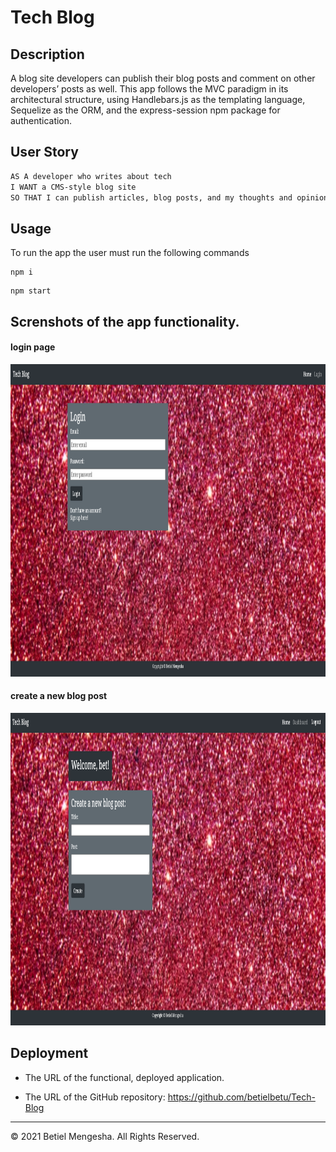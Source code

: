 # Tech Blog

## Description


A blog site developers can publish their blog posts and comment on other developers’ posts as well. This app follows the MVC paradigm in its architectural structure, using Handlebars.js as the templating language, Sequelize as the ORM, and the express-session npm package for authentication.

## User Story

```md
AS A developer who writes about tech
I WANT a CMS-style blog site
SO THAT I can publish articles, blog posts, and my thoughts and opinions
```

## Usage

To run the app the user must run the following commands


```
npm i

```
```
npm start

```


## Screnshots of the app functionality. 


#### login page

<img src="./public/images/login.png" width="1000" height="500">

#### create a new blog post

<img src="./public/images/create.png" width="1000" height="500">












## Deployment


* The URL of the functional, deployed application.

* The URL of the GitHub repository: https://github.com/betielbetu/Tech-Blog

---
© 2021 Betiel Mengesha. All Rights Reserved.
